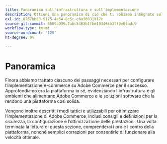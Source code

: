 ```yaml
---
title: Panoramica sull'infrastruttura e sull'implementazione
description: Ottieni una panoramica di ciò che ti abbiamo insegnato sulla soluzione Adobe Commerce fino ad ora.
exl-id: 8767bb83-9175-4a54-8c5c-c6af0931917c
source-git-commit: 6509c939c7abc5462bffbe104466b2ff9e6fadc9
workflow-type: tm+mt
source-wordcount: '125'
ht-degree: 0%

---
```


# Panoramica

Finora abbiamo trattato ciascuno dei passaggi necessari per configurare l’implementazione e-commerce su Adobe Commerce per il successo. Approfondiamo ora la piattaforma in sé, evidenziando l&#39;infrastruttura e gli ambienti che alimentano Adobe Commerce e le soluzioni software che la rendono una piattaforma così solida.

Vengono inoltre descritti i modi tattici e utilizzabili per ottimizzare l’implementazione di Adobe Commerce, inclusi consigli e definizioni per la sicurezza, la configurazione e l’ottimizzazione delle prestazioni. Una volta terminata la lettura di questa sezione, comprenderai i pro e i contro della piattaforma, nonché semplici correzioni per consentirle di funzionare alla velocità ottimale.
